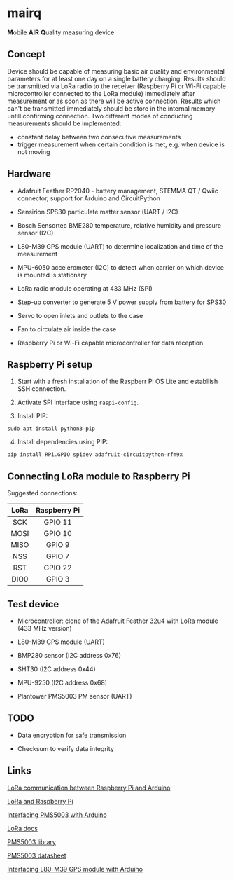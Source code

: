 # mairq
 **M**obile **AIR** **Q**uality measuring device

## Concept
Device should be capable of measuring basic air quality and environmental parameters for at least one day on a single battery charging. Results should be transmitted via LoRa radio to the receiver (Raspberry Pi or Wi-Fi capable microcontroller connected to the LoRa module) immediately after measurement or as soon as there will be active connection. Results which can't be transmitted immediately should be store in the internal memory untill confirming connection. Two different modes of conducting measurements should be implemented:
* constant delay between two consecutive measurements
* trigger measurement when certain condition is met, e.g. when device is not moving

## Hardware
* Adafruit Feather RP2040 - battery management, STEMMA QT / Qwiic connector, support for Arduino and CircuitPython

* Sensirion SPS30 particulate matter sensor (UART / I2C)

* Bosch Sensortec BME280 temperature, relative humidity and pressure sensor (I2C)

* L80-M39 GPS module (UART) to determine localization and time of the measurement

* MPU-6050 accelerometer (I2C) to detect when carrier on which device is mounted is stationary

* LoRa radio module operating at 433 MHz (SPI)

* Step-up converter to generate 5 V power supply from battery for SPS30

* Servo to open inlets and outlets to the case

* Fan to circulate air inside the case

* Raspberry Pi or Wi-Fi capable microcontroller for data reception

## Raspberry Pi setup

1. Start with a fresh installation of the Raspberr Pi OS Lite and establlish SSH connection.

2. Activate SPI interface using `raspi-config`.

3. Install PIP:

`sudo apt install python3-pip`

4. Install dependencies using PIP:

`pip install RPi.GPIO spidev adafruit-circuitpython-rfm9x`

## Connecting LoRa module to Raspberry Pi

Suggested connections:

| LoRa   | Raspberry Pi |
| :----: | :----------: |
| SCK    | GPIO 11      |
| MOSI   | GPIO 10      |
| MISO   | GPIO 9       |
| NSS    | GPIO 7       |
| RST    | GPIO 22      |
| DIO0   | GPIO 3       |


## Test device

* Microcontroller: clone of the Adafruit Feather 32u4 with LoRa module (433 MHz version)

* L80-M39 GPS module (UART)

* BMP280 sensor (I2C address 0x76)

* SHT30 (I2C address 0x44)

* MPU-9250 (I2C address 0x68)

* Plantower PMS5003 PM sensor (UART)

## TODO

* Data encryption for safe transmission

* Checksum to verify data integrity

## Links
[LoRa communication between Raspberry Pi and Arduino](https://circuitdigest.com/microcontroller-projects/raspberry-pi-with-lora-peer-to-peer-communication-with-arduino)

[LoRa and Raspberry Pi](https://learn.adafruit.com/lora-and-lorawan-radio-for-raspberry-pi)

[Interfacing PMS5003 with Arduino](https://forums.adafruit.com/viewtopic.php?t=167487)

[LoRa docs](https://lora.readthedocs.io/en/latest/)

[PMS5003 library](https://github.com/jbanaszczyk/pms5003)

[PMS5003 datasheet](https://www.digikey.jp/htmldatasheets/production/2903006/0/0/1/pms5003-series-manual.html)

[Interfacing L80-M39 GPS module with Arduino](https://how2electronics.com/how-to-interface-quectel-l80-gps-module-with-arduino/)